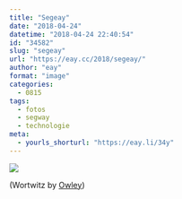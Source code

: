```yaml
---
title: "Segeay"
date: "2018-04-24"
datetime: "2018-04-24 22:40:54"
id: "34582"
slug: "segeay"
url: "https://eay.cc/2018/segeay/"
author: "eay"
format: "image"
categories:
  - 0815
tags:
  - fotos
  - segway
  - technologie
meta:
  - yourls_shorturl: "https://eay.li/34y"
---
```


![](https://eay.cc/uploads/2018/segway.gif)

(Wortwitz by [Owley](http://owley.ch/))
